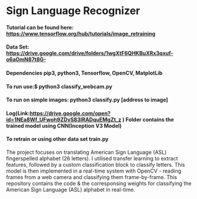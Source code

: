 # Sign Language Recognizer

####   Tutorial can be found here: https://www.tensorflow.org/hub/tutorials/image_retraining

####   Data Set: https://drive.google.com/drive/folders/1wgXtF6QHKBuXRx3qxuf-o6aOmN87t8G-

####   Dependencies pip3, python3, Tensorflow, OpenCV, MatplotLib
 
####  To run use:$ python3 classify_webcam.py
 
####  To run on simple images: python3 classify.py [address to image]
 
####  Log(Link:https://drive.google.com/open?id=1NEa8Wf_UFwoh9ZDvS83IRADquEMgZt_z ) Folder contains the trained model using CNN(Inception V3 Model)

####   To retrain or using other data set train.py
The project focuses on translating American Sign Language (ASL) fingerspelled alphabet (26 letters). I utilised transfer learning to extract features, followed by a custom classification block to classify letters. This model is then implemented in a real-time system with OpenCV - reading frames from a web camera and classifying them frame-by-frame. This repository contains the code & the corresponsing weights for classifying the American Sign Language (ASL) alphabet in real-time.

